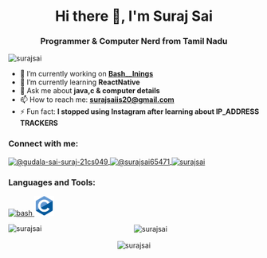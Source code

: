 <h1 align="center">Hi there 👋, I'm Suraj Sai</h1>
<h3 align="center">Programmer & Computer Nerd from Tamil Nadu</h3>

<p align="left"> <img src="https://komarev.com/ghpvc/?username=surajsai&label=Profile%20views&color=0e75b6&style=flat" alt="surajsai" /> </p>

- 🔭 I’m currently working on [__Bash__Inings__](https://github.com/SurajSia/__Bash__Inings__.git)
- 🌱 I’m currently learning **ReactNative**
- 💬 Ask me about **java,c & computer details**
- 📫 How to reach me: **surajsaiis20@gmail.com**
- ⚡ Fun fact: **I stopped using Instagram after learning about IP_ADDRESS TRACKERS**

<h3 align="left">Connect with me:</h3>
<p align="left">
  <a href="https://codepen.io/@gudala-sai-suraj-21cs049" target="blank">
    <img align="center" src="https://raw.githubusercontent.com/rahuldkjain/github-profile-readme-generator/master/src/images/icons/Social/codepen.svg" alt="@gudala-sai-suraj-21cs049" height="30" width="40" />
  </a>
  <a href="https://twitter.com/@surajsai65471" target="blank">
    <img align="center" src="https://raw.githubusercontent.com/rahuldkjain/github-profile-readme-generator/master/src/images/icons/Social/twitter.svg" alt="@surajsai65471" height="30" width="40" />
  </a>
  <a href="https://www.leetcode.com/surajsai" target="blank">
    <img align="center" src="https://raw.githubusercontent.com/rahuldkjain/github-profile-readme-generator/master/src/images/icons/Social/leet-code.svg" alt="surajsai" height="30" width="40" />
  </a>
</p>

<h3 align="left">Languages and Tools:</h3>
<p align="left">
  <a href="https://www.gnu.org/software/bash/" target="_blank" rel="noreferrer">
    <img src="https://www.vectorlogo.zone/logos/gnu_bash/gnu_bash-icon.svg" alt="bash" width="40" height="40"/>
  </a>
  <a href="https://www.cprogramming.com/" target="_blank" rel="noreferrer">
    <img src="https://raw.githubusercontent.com/devicons/devicon/master/icons/c/c-original.svg" alt="c" width="40" height="40"/>
  </a>
  <!-- Add more icons for your languages and tools -->
</p>

<p align="center">
  <img align="left" src="https://github-readme-stats.vercel.app/api/top-langs?username=surajsai&show_icons=true&locale=en&layout=compact" alt="surajsai" />
</p>

<p align="center">
  <img align="center" src="https://github-readme-stats.vercel.app/api?username=surajsai&show_icons=true&locale=en" alt="surajsai" />
</p>

<p align="center">
  <img align="center" src="https://github-readme-streak-stats.herokuapp.com/?user=surajsai&" alt="surajsai" />
</p>
